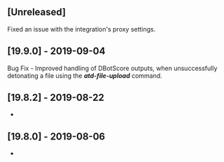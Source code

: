 ## [Unreleased]
Fixed an issue with the integration's proxy settings.

## [19.9.0] - 2019-09-04
Bug Fix - Improved handling of DBotScore outputs, when unsuccessfully detonating a file using the ***atd-file-upload*** command.

## [19.8.2] - 2019-08-22
-

## [19.8.0] - 2019-08-06
-
